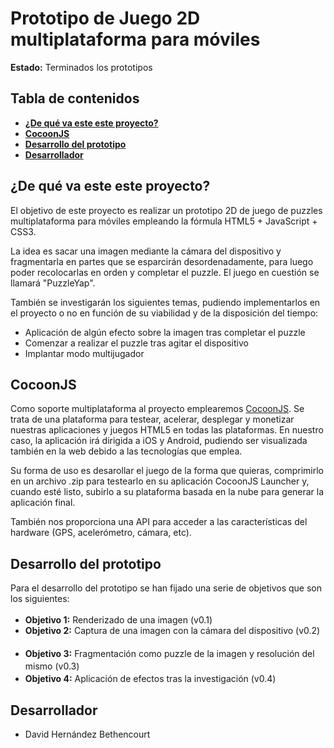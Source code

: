 # Prototipo de Juego 2D multiplataforma para móviles
**Estado:** Terminados los prototipos

## Tabla de contenidos
- [**¿De qué va este este proyecto?**](#proyecto)
- [**CocoonJS**](#cocoonjs)
- [**Desarrollo del prototipo**](#prototipo)
- [**Desarrollador**](#desarrollador)

## <a name="proyecto"></a> ¿De qué va este este proyecto?
El objetivo de este proyecto es realizar un prototipo 2D de juego de puzzles multiplataforma para móviles empleando la fórmula HTML5 + JavaScript + CSS3.

La idea es sacar una imagen mediante la cámara del dispositivo y fragmentarla en partes que se esparcirán desordenadamente, para luego poder recolocarlas en orden y completar el puzzle. El juego en cuestión se llamará "PuzzleYap".

También se investigarán los siguientes temas, pudiendo implementarlos en el proyecto o no en función de su viabilidad y de la disposición del tiempo:
- Aplicación de algún efecto sobre la imagen tras completar el puzzle
- Comenzar a realizar el puzzle tras agitar el dispositivo
- Implantar modo multijugador

## <a name="cocoonjs"></a> CocoonJS
Como soporte multiplataforma al proyecto emplearemos [CocoonJS](https://www.ludei.com/cocoonjs/). Se trata de una plataforma para testear, acelerar, desplegar y monetizar nuestras aplicaciones y juegos HTML5 en todas las plataformas. En nuestro caso, la aplicación irá dirigida a iOS y Android, pudiendo ser visualizada también en la web debido a las tecnologías que emplea.

Su forma de uso es desarollar el juego de la forma que quieras, comprimirlo en un archivo .zip para testearlo en su aplicación CocoonJS Launcher y, cuando esté listo, subirlo a su plataforma basada en la nube para generar la aplicación final.

También nos proporciona una API para acceder a las características del hardware (GPS, acelerómetro, cámara, etc).

## <a name="prototipo"></a> Desarrollo del prototipo
Para el desarrollo del prototipo se han fijado una serie de objetivos que son los siguientes:

- **Objetivo 1:** Renderizado de una imagen (v0.1) <img src="http://banot.etsii.ull.es/alu4078/WebMercapriceV4/imagenes/success.png" height="17" width="17"></img>
- **Objetivo 2:** Captura de una imagen con la cámara del dispositivo (v0.2) <img src="http://banot.etsii.ull.es/alu4078/WebMercapriceV4/imagenes/success.png" height="17" width="17"></img>
- **Objetivo 3:** Fragmentación como puzzle de la imagen y resolución del mismo (v0.3) <img src="http://banot.etsii.ull.es/alu4078/WebMercapriceV4/imagenes/success.png" height="17" width="17"></img>
- **Objetivo 4:** Aplicación de efectos tras la investigación (v0.4) <img src="http://banot.etsii.ull.es/alu4078/WebMercapriceV4/imagenes/success.png" height="17" width="17"></img>

## <a name="desarrollador"></a> Desarrollador
- David Hernández Bethencourt
